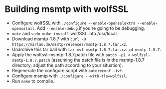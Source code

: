 # Building msmtp with wolfSSL
+ Configure wolfSSL with `./configure --enable-opensslextra --enable-opensslall`. Add `--enable-debug` if you're going to be debugging.
+ `make` and `sudo make install` wolfSSL into /usr/local.
+ Download msmtp-1.8.7 with `curl -O https://marlam.de/msmtp/releases/msmtp-1.8.7.tar.xz`.
+ Unarchive this tar ball with `tar xvf msmtp-1.8.7.tar.xz`. `cd msmtp-1.8.7`.
+ Apply the wolfssl-msmtp-1.8.7.patch file with `patch -p1 < wolfssl-msmtp-1.8.7.patch` (assuming the patch file is in the msmtp-1.8.7 directory; adjust the path according to your situation).
+ Regenerate the configure script with `autoreconf -ivf`.
+ Configure msmtp with `./configure --with-tls=wolfssl`.
+ Run `make` to compile.
